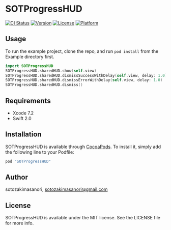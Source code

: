 # SOTProgressHUD

[![CI Status](http://img.shields.io/travis/sotozakimasanori/SOTProgressHUD.svg?style=flat)](https://travis-ci.org/sotozakimasanori/SOTProgressHUD)
[![Version](https://img.shields.io/cocoapods/v/SOTProgressHUD.svg?style=flat)](http://cocoapods.org/pods/SOTProgressHUD)
[![License](https://img.shields.io/cocoapods/l/SOTProgressHUD.svg?style=flat)](http://cocoapods.org/pods/SOTProgressHUD)
[![Platform](https://img.shields.io/cocoapods/p/SOTProgressHUD.svg?style=flat)](http://cocoapods.org/pods/SOTProgressHUD)

## Usage

To run the example project, clone the repo, and run `pod install` from the Example directory first.

```swift
import SOTProgressHUD
SOTProgressHUD.sharedHUD.show(self.view)
SOTProgressHUD.sharedHUD.dismissSuccessWithDelay(self.view, delay: 1.0)
SOTProgressHUD.sharedHUD.dismissErrorWithDelay(self.view, delay: 1.0)
SOTProgressHUD.sharedHUD.dismiss()
```

## Requirements
* Xcode 7.2
* Swift 2.0  

## Installation

SOTProgressHUD is available through [CocoaPods](http://cocoapods.org). To install
it, simply add the following line to your Podfile:

```ruby
pod "SOTProgressHUD"
```

## Author

sotozakimasanori, sotozakimasanori@gmail.com


## License

SOTProgressHUD is available under the MIT license. See the LICENSE file for more info.

